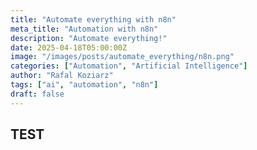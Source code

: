 ```yaml
---
title: "Automate everything with n8n"
meta_title: "Automation with n8n"
description: "Automate everything!"
date: 2025-04-18T05:00:00Z
image: "/images/posts/automate_everything/n8n.png"
categories: ["Automation", "Artificial Intelligence"]
author: "Rafal Koziarz"
tags: ["ai", "automation", "n8n"]
draft: false
---
```


## TEST
